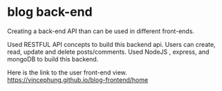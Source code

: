# blog back-end
Creating a back-end API than can be used in different front-ends.

Used RESTFUL API concepts to build this backend api.
Users can create, read, update and delete posts/comments.
Used NodeJS , express, and mongoDB to build this backend.

Here is the link to the user front-end view. https://vincephung.github.io/blog-frontend/home
